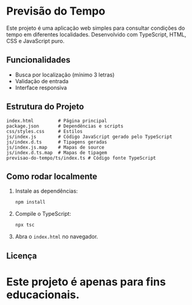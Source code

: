 
# Previsão do Tempo

Este projeto é uma aplicação web simples para consultar condições do tempo em diferentes localidades. Desenvolvido com TypeScript, HTML, CSS e JavaScript puro.

## Funcionalidades

- Busca por localização (mínimo 3 letras)
- Validação de entrada
- Interface responsiva

## Estrutura do Projeto

```
index.html         # Página principal
package.json       # Dependências e scripts
css/styles.css     # Estilos
js/index.js        # Código JavaScript gerado pelo TypeScript
js/index.d.ts      # Tipagens geradas
js/index.js.map    # Mapas de source
js/index.d.ts.map  # Mapas de tipagem
previsao-do-tempo/ts/index.ts # Código fonte TypeScript
```

## Como rodar localmente

1. Instale as dependências:
   ```bash
   npm install
   ```
2. Compile o TypeScript:
   ```bash
   npx tsc
   ```
3. Abra o `index.html` no navegador.

## Licença

Este projeto é apenas para fins educacionais.
=======


